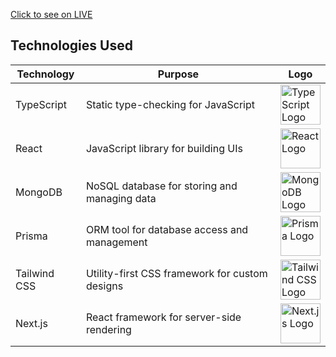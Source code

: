 [Click to see on LIVE](https://rent-app-clone-ten.vercel.app/)
## Technologies Used

| Technology   | Purpose                                    | Logo                                                                |
|--------------|--------------------------------------------|---------------------------------------------------------------------|
| TypeScript   | Static type-checking for JavaScript        | <img src="https://upload.wikimedia.org/wikipedia/commons/4/4c/Typescript_logo_2020.svg" alt="TypeScript Logo" height="64"> |
| React        | JavaScript library for building UIs        | <img src="https://upload.wikimedia.org/wikipedia/commons/a/a7/React-icon.svg" alt="React Logo" height="64"> |
| MongoDB      | NoSQL database for storing and managing data| <img src="https://upload.wikimedia.org/wikipedia/commons/thumb/9/93/MongoDB_Logo.svg/2560px-MongoDB_Logo.svg.png" alt="MongoDB Logo" height="64"> |
| Prisma       | ORM tool for database access and management| <img src="https://prismalens.vercel.app/header/logo-white.svg" alt="Prisma Logo" height="64"> |
| Tailwind CSS | Utility-first CSS framework for custom designs| <img src="https://seeklogo.com/images/T/tailwind-css-logo-5AD4175897-seeklogo.com.png" alt="Tailwind CSS Logo" height="64"> |
| Next.js      | React framework for server-side rendering  | <img src="https://upload.wikimedia.org/wikipedia/commons/8/8e/Nextjs-logo.svg" alt="Next.js Logo" height="64"> |
